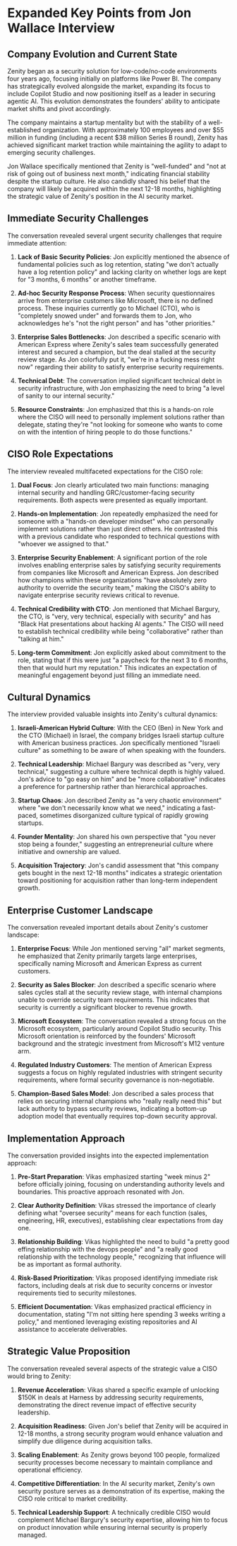 # Expanded Key Points from Jon Wallace Interview

## Company Evolution and Current State

Zenity began as a security solution for low-code/no-code environments four years ago, focusing initially on platforms like Power BI. The company has strategically evolved alongside the market, expanding its focus to include Copilot Studio and now positioning itself as a leader in securing agentic AI. This evolution demonstrates the founders' ability to anticipate market shifts and pivot accordingly.

The company maintains a startup mentality but with the stability of a well-established organization. With approximately 100 employees and over $55 million in funding (including a recent $38 million Series B round), Zenity has achieved significant market traction while maintaining the agility to adapt to emerging security challenges.

Jon Wallace specifically mentioned that Zenity is "well-funded" and "not at risk of going out of business next month," indicating financial stability despite the startup culture. He also candidly shared his belief that the company will likely be acquired within the next 12-18 months, highlighting the strategic value of Zenity's position in the AI security market.

## Immediate Security Challenges

The conversation revealed several urgent security challenges that require immediate attention:

1. **Lack of Basic Security Policies**: Jon explicitly mentioned the absence of fundamental policies such as log retention, stating "we don't actually have a log retention policy" and lacking clarity on whether logs are kept for "3 months, 6 months" or another timeframe.

2. **Ad-hoc Security Response Process**: When security questionnaires arrive from enterprise customers like Microsoft, there is no defined process. These inquiries currently go to Michael (CTO), who is "completely snowed under" and forwards them to Jon, who acknowledges he's "not the right person" and has "other priorities."

3. **Enterprise Sales Bottlenecks**: Jon described a specific scenario with American Express where Zenity's sales team successfully generated interest and secured a champion, but the deal stalled at the security review stage. As Jon colorfully put it, "we're in a fucking mess right now" regarding their ability to satisfy enterprise security requirements.

4. **Technical Debt**: The conversation implied significant technical debt in security infrastructure, with Jon emphasizing the need to bring "a level of sanity to our internal security."

5. **Resource Constraints**: Jon emphasized that this is a hands-on role where the CISO will need to personally implement solutions rather than delegate, stating they're "not looking for someone who wants to come on with the intention of hiring people to do those functions."

## CISO Role Expectations

The interview revealed multifaceted expectations for the CISO role:

1. **Dual Focus**: Jon clearly articulated two main functions: managing internal security and handling GRC/customer-facing security requirements. Both aspects were presented as equally important.

2. **Hands-on Implementation**: Jon repeatedly emphasized the need for someone with a "hands-on developer mindset" who can personally implement solutions rather than just direct others. He contrasted this with a previous candidate who responded to technical questions with "whoever we assigned to that."

3. **Enterprise Security Enablement**: A significant portion of the role involves enabling enterprise sales by satisfying security requirements from companies like Microsoft and American Express. Jon described how champions within these organizations "have absolutely zero authority to override the security team," making the CISO's ability to navigate enterprise security reviews critical to revenue.

4. **Technical Credibility with CTO**: Jon mentioned that Michael Bargury, the CTO, is "very, very technical, especially with security" and has "Black Hat presentations about hacking AI agents." The CISO will need to establish technical credibility while being "collaborative" rather than "talking at him."

5. **Long-term Commitment**: Jon explicitly asked about commitment to the role, stating that if this were just "a paycheck for the next 3 to 6 months, then that would hurt my reputation." This indicates an expectation of meaningful engagement beyond just filling an immediate need.

## Cultural Dynamics

The interview provided valuable insights into Zenity's cultural dynamics:

1. **Israeli-American Hybrid Culture**: With the CEO (Ben) in New York and the CTO (Michael) in Israel, the company bridges Israeli startup culture with American business practices. Jon specifically mentioned "Israeli culture" as something to be aware of when speaking with the founders.

2. **Technical Leadership**: Michael Bargury was described as "very, very technical," suggesting a culture where technical depth is highly valued. Jon's advice to "go easy on him" and be "more collaborative" indicates a preference for partnership rather than hierarchical approaches.

3. **Startup Chaos**: Jon described Zenity as "a very chaotic environment" where "we don't necessarily know what we need," indicating a fast-paced, sometimes disorganized culture typical of rapidly growing startups.

4. **Founder Mentality**: Jon shared his own perspective that "you never stop being a founder," suggesting an entrepreneurial culture where initiative and ownership are valued.

5. **Acquisition Trajectory**: Jon's candid assessment that "this company gets bought in the next 12-18 months" indicates a strategic orientation toward positioning for acquisition rather than long-term independent growth.

## Enterprise Customer Landscape

The conversation revealed important details about Zenity's customer landscape:

1. **Enterprise Focus**: While Jon mentioned serving "all" market segments, he emphasized that Zenity primarily targets large enterprises, specifically naming Microsoft and American Express as current customers.

2. **Security as Sales Blocker**: Jon described a specific scenario where sales cycles stall at the security review stage, with internal champions unable to override security team requirements. This indicates that security is currently a significant blocker to revenue growth.

3. **Microsoft Ecosystem**: The conversation revealed a strong focus on the Microsoft ecosystem, particularly around Copilot Studio security. This Microsoft orientation is reinforced by the founders' Microsoft background and the strategic investment from Microsoft's M12 venture arm.

4. **Regulated Industry Customers**: The mention of American Express suggests a focus on highly regulated industries with stringent security requirements, where formal security governance is non-negotiable.

5. **Champion-Based Sales Model**: Jon described a sales process that relies on securing internal champions who "really really need this" but lack authority to bypass security reviews, indicating a bottom-up adoption model that eventually requires top-down security approval.

## Implementation Approach

The conversation provided insights into the expected implementation approach:

1. **Pre-Start Preparation**: Vikas emphasized starting "week minus 2" before officially joining, focusing on understanding authority levels and boundaries. This proactive approach resonated with Jon.

2. **Clear Authority Definition**: Vikas stressed the importance of clearly defining what "oversee security" means for each function (sales, engineering, HR, executives), establishing clear expectations from day one.

3. **Relationship Building**: Vikas highlighted the need to build "a pretty good effing relationship with the devops people" and "a really good relationship with the technology people," recognizing that influence will be as important as formal authority.

4. **Risk-Based Prioritization**: Vikas proposed identifying immediate risk factors, including deals at risk due to security concerns or investor requirements tied to security milestones.

5. **Efficient Documentation**: Vikas emphasized practical efficiency in documentation, stating "I'm not sitting here spending 3 weeks writing a policy," and mentioned leveraging existing repositories and AI assistance to accelerate deliverables.

## Strategic Value Proposition

The conversation revealed several aspects of the strategic value a CISO would bring to Zenity:

1. **Revenue Acceleration**: Vikas shared a specific example of unlocking $150K in deals at Harness by addressing security requirements, demonstrating the direct revenue impact of effective security leadership.

2. **Acquisition Readiness**: Given Jon's belief that Zenity will be acquired in 12-18 months, a strong security program would enhance valuation and simplify due diligence during acquisition talks.

3. **Scaling Enablement**: As Zenity grows beyond 100 people, formalized security processes become necessary to maintain compliance and operational efficiency.

4. **Competitive Differentiation**: In the AI security market, Zenity's own security posture serves as a demonstration of its expertise, making the CISO role critical to market credibility.

5. **Technical Leadership Support**: A technically credible CISO would complement Michael Bargury's security expertise, allowing him to focus on product innovation while ensuring internal security is properly managed.
